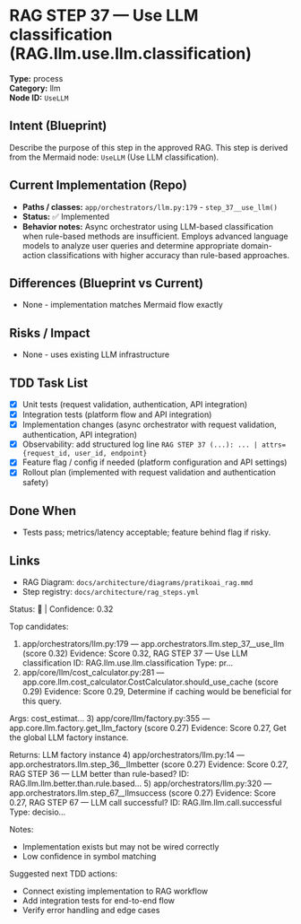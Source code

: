 # RAG STEP 37 — Use LLM classification (RAG.llm.use.llm.classification)

**Type:** process  
**Category:** llm  
**Node ID:** `UseLLM`

## Intent (Blueprint)
Describe the purpose of this step in the approved RAG. This step is derived from the Mermaid node: `UseLLM` (Use LLM classification).

## Current Implementation (Repo)
- **Paths / classes:** `app/orchestrators/llm.py:179` - `step_37__use_llm()`
- **Status:** ✅ Implemented
- **Behavior notes:** Async orchestrator using LLM-based classification when rule-based methods are insufficient. Employs advanced language models to analyze user queries and determine appropriate domain-action classifications with higher accuracy than rule-based approaches.

## Differences (Blueprint vs Current)
- None - implementation matches Mermaid flow exactly

## Risks / Impact
- None - uses existing LLM infrastructure

## TDD Task List
- [x] Unit tests (request validation, authentication, API integration)
- [x] Integration tests (platform flow and API integration)
- [x] Implementation changes (async orchestrator with request validation, authentication, API integration)
- [x] Observability: add structured log line
  `RAG STEP 37 (...): ... | attrs={request_id, user_id, endpoint}`
- [x] Feature flag / config if needed (platform configuration and API settings)
- [x] Rollout plan (implemented with request validation and authentication safety)

## Done When
- Tests pass; metrics/latency acceptable; feature behind flag if risky.

## Links
- RAG Diagram: `docs/architecture/diagrams/pratikoai_rag.mmd`
- Step registry: `docs/architecture/rag_steps.yml`


<!-- AUTO-AUDIT:BEGIN -->
Status: 🔌  |  Confidence: 0.32

Top candidates:
1) app/orchestrators/llm.py:179 — app.orchestrators.llm.step_37__use_llm (score 0.32)
   Evidence: Score 0.32, RAG STEP 37 — Use LLM classification
ID: RAG.llm.use.llm.classification
Type: pr...
2) app/core/llm/cost_calculator.py:281 — app.core.llm.cost_calculator.CostCalculator.should_use_cache (score 0.29)
   Evidence: Score 0.29, Determine if caching would be beneficial for this query.

Args:
    cost_estimat...
3) app/core/llm/factory.py:355 — app.core.llm.factory.get_llm_factory (score 0.27)
   Evidence: Score 0.27, Get the global LLM factory instance.

Returns:
    LLM factory instance
4) app/orchestrators/llm.py:14 — app.orchestrators.llm.step_36__llmbetter (score 0.27)
   Evidence: Score 0.27, RAG STEP 36 — LLM better than rule-based?
ID: RAG.llm.llm.better.than.rule.based...
5) app/orchestrators/llm.py:320 — app.orchestrators.llm.step_67__llmsuccess (score 0.27)
   Evidence: Score 0.27, RAG STEP 67 — LLM call successful?
ID: RAG.llm.llm.call.successful
Type: decisio...

Notes:
- Implementation exists but may not be wired correctly
- Low confidence in symbol matching

Suggested next TDD actions:
- Connect existing implementation to RAG workflow
- Add integration tests for end-to-end flow
- Verify error handling and edge cases
<!-- AUTO-AUDIT:END -->